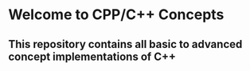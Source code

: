# Welcome to CPP/C++ Concepts
## This repository contains all basic to advanced concept implementations of C++